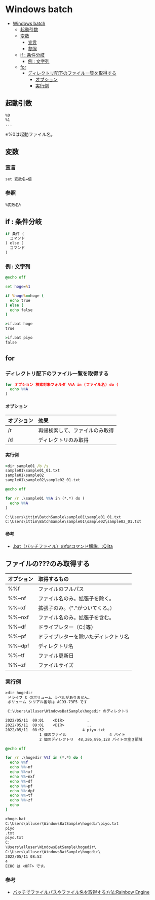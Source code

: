 # Windows batch

- [Windows batch](#windows-batch)
  - [起動引数](#起動引数)
  - [変数](#変数)
    - [宣言](#宣言)
    - [参照](#参照)
  - [if : 条件分岐](#if--条件分岐)
    - [例 : 文字列](#例--文字列)
  - [for](#for)
    - [ディレクトリ配下のファイル一覧を取得する](#ディレクトリ配下のファイル一覧を取得する)
      - [オプション](#オプション)
      - [実行例](#実行例)

## 起動引数

``` batch
%0
%1
...
```

※%0は起動ファイル名。

## 変数

### 宣言

``` batch
set 変数名=値
```

### 参照

``` batch
%変数名%
```

## if : 条件分岐

``` bat
if 条件 (
  コマンド
) else (
  コマンド
)
```

### 例 : 文字列

``` bat
@echo off

set hoge=%1

if %hoge%==hoge (
  echo true
) else (
  echo false
)
```

``` bat
>if.bat hoge
true
```

``` bat
>if.bat piyo
false
```

## for

### ディレクトリ配下のファイル一覧を取得する

``` bat
for オプション 検索対象フォルダ %%A in (ファイル名) do (
  echo %%A 
)
```

#### オプション

| オプション | 効果 |
| :--------- | :--- |
| /r | 再帰検索して、ファイルのみ取得 |
| /d | ディレクトリのみ取得 |

#### 実行例

``` cmd
>dir sample01 /b /s
sample01\sample01_01.txt
sample01\sample02
sample01\sample02\sample02_01.txt
```

``` bat
@echo off

for /r .\sample01 %%A in (*.*) do (
  echo %%A 
)
```

``` txt
C:\Users\ittim\BatchSample\sample01\sample01_01.txt
C:\Users\ittim\BatchSample\sample01\sample02\sample02_01.txt
```

#### 参考

- [.bat（バッチファイル）のforコマンド解説。:Qiita](https://qiita.com/plcherrim/items/67be34bab1fdf3fb87f9)

## ファイルの???のみ取得する

| オプション | 取得するもの |
| :--------- | :----------- |
| %%f    | ファイルのフルパス | 
| %%~nf  | ファイル名のみ。拡張子を除く。| 
| %%~xf  | 拡張子のみ。（"."がついてくる。）| 
| %%~nxf | ファイル名のみ。拡張子を含む。| 
| %%~df  | ドライブレター（C:]等）| 
| %%~pf  | ドライブレターを除いたディレクトリ名 | 
| %%~dpf | ディレクトリ名 | 
| %%~tf  | ファイル更新日 | 
| %%~zf  | ファイルサイズ | 

### 実行例

``` txt
>dir hogedir
 ドライブ C のボリューム ラベルがありません。
 ボリューム シリアル番号は AC93-73F5 です

 C:\Users\alluser\WindowsBatSample\hogedir のディレクトリ

2022/05/11  09:01    <DIR>          .
2022/05/11  09:01    <DIR>          ..
2022/05/11  08:52                 4 piyo.txt
               1 個のファイル                   4 バイト
               2 個のディレクトリ  48,286,896,128 バイトの空き領域
```

``` bat
@echo off

for /r .\hogedir %%f in (*.*) do (
  echo %%f
  echo %%~nf
  echo %%~xf
  echo %%~nxf
  echo %%~df
  echo %%~pf
  echo %%~dpf
  echo %%~tf
  echo %%~zf
  echo   
)

```

``` txt
>hoge.bat
C:\Users\alluser\WindowsBatSample\hogedir\piyo.txt
piyo
.txt
piyo.txt
C:
\Users\alluser\WindowsBatSample\hogedir\
C:\Users\alluser\WindowsBatSample\hogedir\
2022/05/11 08:52
4
ECHO は <OFF> です。
```

### 参考

- [バッチでファイルパスやファイル名を取得する方法:Rainbow Engine](https://rainbow-engine.com/batch-get-filepath-filename/)

